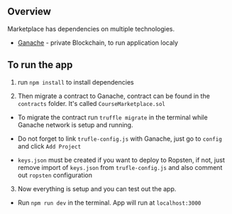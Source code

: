 ## Overview

Marketplace has dependencies on multiple technologies.

* [Ganache](https://trufflesuite.com/ganache/) - private Blockchain, to run application localy

## To run the app
1. run `npm install` to install dependencies

2. Then migrate a contract to Ganache, contract can be found in the `contracts` folder. It's called `CourseMarketplace.sol`

* To migrate the contract run `truffle migrate` in the terminal while Ganache network is setup and running.

* Do not forget to link `trufle-config.js` with Ganache, just go to `config` and click `Add Project`

* `keys.json` must be created if you want to deploy to Ropsten, if not, just remove import of `keys.json` from `trufle-config.js` and also comment out `ropsten` configuration

3. Now everything is setup and you can test out the app.

* Run `npm run dev` in the terminal. App will run at `localhost:3000`
